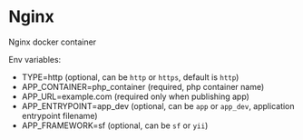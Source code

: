 # Nginx

Nginx docker container

Env variables:
 - TYPE=http (optional, can be `http` or `https`, default is `http`)
 - APP_CONTAINER=php_container (required, php container name)
 - APP_URL=example.com (required only when publishing app)
 - APP_ENTRYPOINT=app_dev (optional, can be `app` or `app_dev`, application entrypoint filename)
 - APP_FRAMEWORK=sf (optional, can be `sf` or `yii`)
